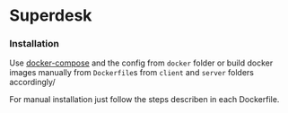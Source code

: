 ﻿# Superdesk

### Installation
Use [docker-compose](http://fig.sh "") and the config from `docker` folder or build docker images manually from `Dockerfile`s from `client` and `server` folders accordingly/

For manual installation just follow the steps describen in each Dockerfile.